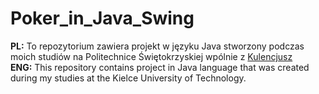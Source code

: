 # Poker_in_Java_Swing
<b>PL:</b> To repozytorium zawiera projekt w języku Java stworzony podczas moich studiów na Politechnice Świętokrzyskiej wpólnie z <a href="https://github.com/Kulencjusz">Kulencjusz</a><br/> 
<b>ENG:</b> This repository contains project in Java language that was created during my studies at the Kielce University of Technology.
